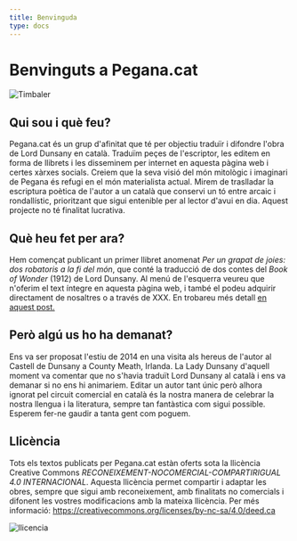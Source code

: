 ```yaml
---
title: Benvinguda
type: docs
---
```


# Benvinguts a Pegana.cat


![Timbaler](/Timbaler.png)


## Qui sou i què feu?

Pegana.cat és un grup d'afinitat que té per objectiu traduïr i difondre l'obra de Lord Dunsany en català. Traduïm peçes de l'escriptor, les editem en forma de llibrets i les disseminem per internet en aquesta pàgina web i certes xàrxes socials. Creiem que la seva visió del món mitològic i imaginari de Pegana és refugi en el món materialista actual. Mirem de traslladar la escriptura poètica de l'autor a un català que conservi un tó entre arcaic i rondallístic, prioritzant que sigui entenible per al lector d'avui en dia. Aquest projecte no té finalitat lucrativa.

## Què heu fet per ara?

Hem començat publicant un primer llibret anomenat *Per un grapat de joies: dos robatoris a la fi del món*, que conté la traducció de dos contes del *Book of Wonder* (1912) de Lord Dunsany. Al menú de l'esquerra veureu que n'oferim el text íntegre en aquesta pàgina web, i també el podeu adquirir directament de nosaltres o a través de XXX. En trobareu més detall [en aquest post.](/docs/grapat-de-joies)


## Però algú us ho ha demanat?

Ens va ser proposat l'estiu de 2014 en una visita als hereus de l'autor al Castell de Dunsany a County Meath, Irlanda. La Lady Dunsany d'aquell moment va comentar que no s'havia traduït Lord Dunsany al català i ens va demanar si no ens hi animariem. Editar un autor tant únic però alhora ignorat pel circuit comercial en català és la nostra manera de celebrar la nostra llengua i la literatura, sempre tan fantàstica com sigui possible. Esperem fer-ne gaudir a tanta gent com poguem.


## Llicència

Tots els textos publicats per Pegana.cat estàn oferts sota la llicència Creative Commons *RECONEIXEMENT-NOCOMERCIAL-COMPARTIRIGUAL 4.0 INTERNACIONAL*. Aquesta llicència permet compartir i adaptar les obres, sempre que sigui amb reconeixement, amb finalitats no comercials i difonent les vostres modificacions amb la mateixa llicència. Per més informació: https://creativecommons.org/licenses/by-nc-sa/4.0/deed.ca

![llicencia](/cc-by-nc-sa.png)
